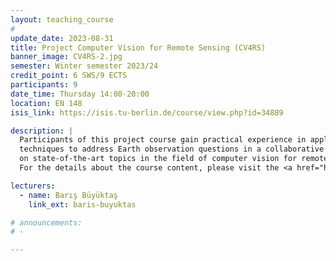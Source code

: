```yaml
---
layout: teaching_course
#
update_date: 2023-08-31
title: Project Computer Vision for Remote Sensing (CV4RS)
banner_image: CV4RS-2.jpg
semester: Winter semester 2023/24
credit_point: 6 SWS/9 ECTS
participants: 9
date_time: Thursday 14:00-20:00
location: EN 148
isis_link: https://isis.tu-berlin.de/course/view.php?id=34889

description: |
  Participants of this project course gain practical experience in applying computer vision
  techniques to address Earth observation questions in a collaborative team and acquire knowledge
  on state-of-the-art topics in the field of computer vision for remote sensing.
  For the details about the course content, please visit the <a href="https://moseskonto.tu-berlin.de/moses/modultransfersystem/bolognamodule/ansehen.html?number=41012" target="_blank">Moses</a> page. <br />

lecturers:
  - name: Barış Büyüktaş
    link_ext: baris-buyuktas

# announcements:
# -

---
```

